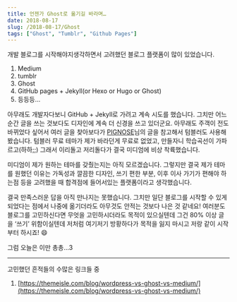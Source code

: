 ```yaml
---
title: 언젠가 Ghost로 옮기길 바라며…
date: 2018-08-17
slug: /2018-08-17/Ghost
tags: ["Ghost", "Tumblr", "Github Pages"]
---
```


개발 블로그를 시작해야지생각하면서 고려했던 블로그 플랫폼이 많이 있었습니다.

1. Medium
2. tumblr
3. Ghost
4. GitHub pages + Jekyll(or Hexo or Hugo or Ghost)
5. 등등등…

아무래도 개발자다보니 GitHub + Jekyll로 가려고 계속 시도를 했습니다. 그치만 어느 순간 글을 쓰는 것보다도 디자인에 계속 더 신경을 쓰고 있더군요. 아무래도 주객이 전도 바뀌었다 싶어서 여러 글을 찾아보다가
[PIGNOSE](https://blog.pigno.se/post/156817828203/%EA%B0%9C%EB%B0%9C%EC%9E%90-%EB%B8%94%EB%A1%9C%EA%B7%B8-%EC%99%9C-%ED%85%80%EB%B8%94%EB%9F%AC%EB%A5%BC-%ED%83%9D%ED%95%A0-%EC%88%98-%EB%B0%96%EC%97%90-%EC%97%86%EC%97%88%EB%82%98)님의 글을 참고해서 텀블러도 사용해봤습니다. 텀블러 무료 테마가 제가 바라던게 무료로 없었고, 만들자니 학습곡선이 가파르고(하하;;) 그래서 이리돌고 저리돌다가 결국 미디엄에 비상 착륙했습니다.

미디엄이 제가 원하는 테마를 갖췄는지는 아직 모르겠습니다. 그렇지만 결국 제가 테마를 원했던 이유는 가독성과 깔끔한 디자인, 쓰기 편한 부분, 이후 이사 가기가 편해야 하는점 등을 고려했을 때 합격점에 들어서있는 플랫폼이라고 생각했습니다.

결국 만족스러운 답을 아직 만나지는 못했습니다. 그치만 일단 블로그를 시작할 수 있게 되었다는 점에서 나중에 옮기더라도 아무것도 안적는 것보다 나은 것 같네요! 여러분도 블로그를 고민하신다면 무엇을 고민하시더라도 목적이 있으실텐데 그건 80% 이상 글을 ‘쓰기’ 위함이실텐데 저처럼 여기저기 방황하다가 목적을 잃지 마시고 저랑 같이 시작부터 하시죠! 😄

그럼 오늘은 이만 총총…3

---

고민했던 흔적들의 수많은 링크들 중

1.  [https://themeisle.com/blog/wordpress-vs-ghost-vs-medium/](https://themeisle.com/blog/wordpress-vs-ghost-vs-medium/)
